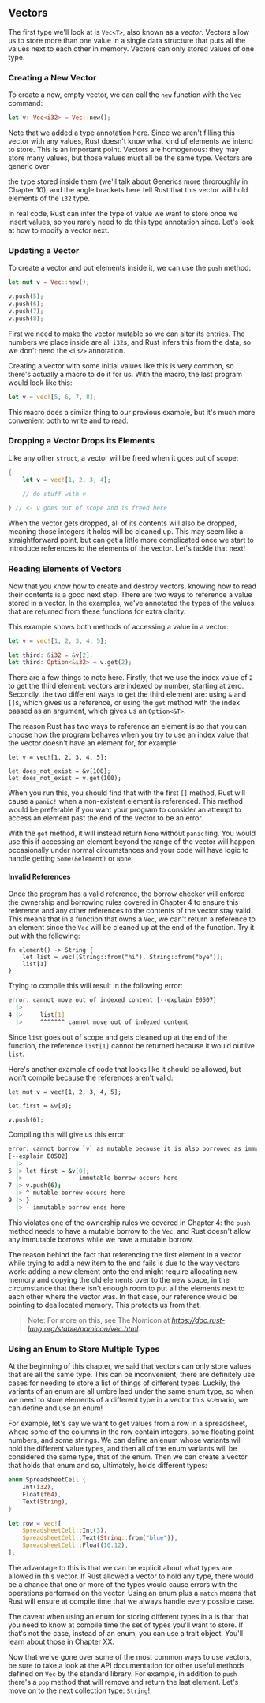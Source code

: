 ## Vectors

The first type we'll look at is `Vec<T>`, also known as a *vector*. Vectors
allow us to store more than one value in a single data structure that puts all
the values next to each other in memory. Vectors can only stored values of one type.

<!-- Maybe give an exmaple of what a vector is useful for -->

### Creating a New Vector

To create a new, empty vector, we can call the `new` function with the `Vec` command:

```rust
let v: Vec<i32> = Vec::new();
```
<!-- I'm not sure at this point what we mean by "since we don't actually do anything with the vector", just that we haven't put values in it yet? I've edited as such, can you please check? -->

Note that we added a type annotation here. Since we aren't filling this vector with any values, Rust doesn't know what kind of elements we intend to
store. This is an important point. Vectors are homogenous: they may store many
values, but those values must all be the same type. Vectors are generic over
<!-- If we don't expect the reader to know anything about Rust generics, can we delete the reference to it here?-->

the type stored inside them (we'll talk about Generics more throroughly in
Chapter 10), and the angle brackets here tell Rust that this vector will hold
elements of the `i32` type.

In real code, Rust can infer the type of value we want to store once we insert values,
so you rarely need to do this type annotation since.
Let's
look at how to modify a vector next.

<!-- So is this an unusual way to create a vector, would we usually create and fill a vector at the same time, or would we do it like this where we create it then push the values? If the former, I think we should consider doing so here or at least mentioning that, to show them how they'll usually do it -->

### Updating a Vector

<!-- So here we're making and filling it but this still isn't the usual way they'll do, is that right? That's fine, but let's make it clear -->

To create a vector and put elements inside it, we can use the `push` method:

```rust
let mut v = Vec::new();

v.push(5);
v.push(6);
v.push(7);
v.push(8);
```
<!-- Can you mention why it's mut, is this right? Do all vectors need to be mut then? -->

First we need to make the vector mutable so we can alter its entries. The numbers we place inside are all `i32`s, and Rust infers this from the data, so we don't need the `<i32>` annotation.

<!-- Ah! So this is the normal way to create a vector! Can you make sure it's clear to the reader why we're looking at these ones first if this next one is the usual method? -->

Creating a vector with some initial
values like this is very common, so there's actually a macro to do it for us. With the macro, the last program would look like this:

```rust
let v = vec![5, 6, 7, 8];
```
<!-- Is this mutable?-->

This macro does a similar thing to our previous example, but it's much more
convenient both to write and to read.

### Dropping a Vector Drops its Elements

Like any other `struct`, a vector will be freed when it goes out of scope:

```rust
{
    let v = vec![1, 2, 3, 4];

    // do stuff with v

} // <- v goes out of scope and is freed here
```

When the vector gets dropped, all of its contents will also be dropped, meaning those
integers it holds will be cleaned up. This may seem like a
straightforward point, but can get a little more complicated once we start to
introduce references to the elements of the vector. Let's tackle that next!

### Reading Elements of Vectors

Now that you know how to create and destroy vectors, knowing how to read
their contents is a good next step. There are two ways to reference a value
stored in a vector. In the examples, we've
annotated the types of the values that are returned from these functions for
extra clarity.

This example shows both methods of accessing a value in a vector:

```rust
let v = vec![1, 2, 3, 4, 5];

let third: &i32 = &v[2];
let third: Option<&i32> = v.get(2);
```

There are a few things to note here. Firstly, that we use the index value of `2` to get the third element:
vectors are indexed by number, starting at zero. Secondly, the two different
ways to get the third element are: using `&` and `[]`s, which gives us a reference, or using the `get`
method with the index passed as an argument, which gives us an
`Option<&T>`.

The reason Rust has two ways to reference an element is so that you
can choose how the program behaves when you try to use an index value that
the vector doesn't have an element for, for example:

```rust,should_panic
let v = vec![1, 2, 3, 4, 5];

let does_not_exist = &v[100];
let does_not_exist = v.get(100);
```

When you run this, you should find that with the first `[]` method, Rust will cause a `panic!` when a non-existent element is referenced. This method would be preferable if you want your program to consider an attempt to access an element past
the end of the vector to be an error.

With the `get` method, it will
instead return `None` without `panic!`ing. You would use this if
accessing an element beyond the range of the vector will happen occasionally under normal circumstances
and your code will have logic to handle getting `Some(&element)` or `None`.
<!-- I'm not clear what you mean by "your code will have logic to handle getting `Some(&element)` or `None`" -- just that it will have a way to handle an empty element? -->

#### Invalid References

Once the program has a valid reference, the borrow checker will enforce the ownership
and borrowing rules covered in Chapter 4 to ensure this reference and any other
references to the contents of the vector stay valid. This means that in a function
that owns a `Vec`, we can't return a reference to an element since the `Vec`
will be cleaned up at the end of the function. Try it out with the following:

<!-- Hm, if we're referencing the vector element within the function that owns the vector, wouldn't the vector still be in scope until the end of the function, so the vector won't have been cleaned up? I don't think I'm following this section, could you take a look here, see if it can be made clearer? -->

```rust,ignore
fn element() -> String {
    let list = vec![String::from("hi"), String::from("bye")];
    list[1]
}
```

Trying to compile this will result in the following error:

```bash
error: cannot move out of indexed content [--explain E0507]
  |>
4 |>     list[1]
  |>     ^^^^^^^ cannot move out of indexed content
```

Since `list` goes out of scope and gets cleaned up at the end of the function,
the reference `list[1]` cannot be returned because it would outlive `list`.
<!-- I think this is where I'm getting confused, I can't see where list goes out of scope before it is referenced? -->

Here's another example of code that looks like it should be allowed, but
won't compile because the references aren't valid:

```rust,ignore
let mut v = vec![1, 2, 3, 4, 5];

let first = &v[0];

v.push(6);
```

Compiling this will give us this error:

```bash
error: cannot borrow `v` as mutable because it is also borrowed as immutable
[--explain E0502]
  |>
5 |> let first = &v[0];
  |>              - immutable borrow occurs here
7 |> v.push(6);
  |> ^ mutable borrow occurs here
9 |> }
  |> - immutable borrow ends here
```

This violates one of the ownership rules we covered in Chapter 4: the `push`
method needs to have a mutable borrow to the `Vec`, and Rust doesn't allow
 any immutable borrows while we have a mutable borrow.

The reason behind the fact that referencing the first element in a vector while
trying to add a new item to the end fails is due to the way vectors work:
adding a new element onto the end might require allocating new memory and
copying the old elements over to the new space, in the circumstance that there isn't enough room to
put all the elements next to each other where the vector was. In that case,
our reference would be pointing to deallocated memory. This protects us from that.

> Note: For more on this, see
> The Nomicon at *https://doc.rust-lang.org/stable/nomicon/vec.html*.

### Using an Enum to Store Multiple Types

<!-- Let's put vectors together with what we learned about enums in Chapter 6. -->

At
the beginning of this chapter, we said that vectors can only store values that
are all the same type. This can be inconvenient; there are definitely use cases
for needing to store a list of things of different types. Luckily,
the variants of an enum are all umbrellaed under the same enum type, so when we need to store elements of a different type in a vector
this scenario, we can define and use an enum!

For example, let's say we want to get values from a row in a
spreadsheet, where some of the columns in the row contain integers, some floating point numbers,
and some strings. We can define an enum whose variants will hold the different
value types, and then all of the enum variants will be considered the same type, that of the
enum. Then we can create a vector that holds that enum and so, ultimately, holds different types:

```rust
enum SpreadsheetCell {
    Int(i32),
    Float(f64),
    Text(String),
}

let row = vec![
    SpreadsheetCell::Int(3),
    SpreadsheetCell::Text(String::from("blue")),
    SpreadsheetCell::Float(10.12),
];
```

The advantage to this is that we can be explicit about what types are allowed in this
vector. If Rust allowed a vector to hold any type, there would be a chance that
one or more of the types would cause errors with the operations
performed on the vector. Using an enum plus a `match`
means that Rust will ensure at compile time that we
always handle every possible case.
<!-- Can you briefly explain what the match is doing here, as a recap? How does it mean we always handle every possible case? I'm not sure it's totally clear. -->

The caveat when using an enum for storing different types in a is that that you need
to know at compile time the set of types you'll want to store. If that's not the
case, instead of an enum, you can use a trait object. You'll learn about those in
Chapter XX.

Now that we've gone over some of the most common ways to use vectors, be sure
to take a look at the API documentation for other useful methods defined on
`Vec` by the standard library. For example, in addition to `push` there's a
`pop` method that will remove and return the last element. Let's move on to the
next collection type: `String`!

<!-- Do you mean the Rust online documentation here? Are you not including it in the book for space reasons? We might want to justify sending them out of the book if we don't want to cover it here -->
